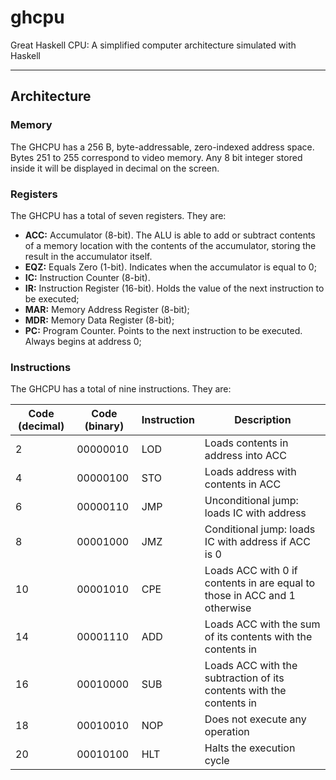# ghcpu

Great Haskell CPU: A simplified computer architecture simulated with Haskell

---

## Architecture

### Memory

The GHCPU has a 256 B, byte-addressable, zero-indexed address space. 
Bytes 251 to 255 correspond to video memory. Any 8 bit integer stored inside it 
will be displayed in decimal on the screen.

### Registers

The GHCPU has a total of seven registers. They are:

- **ACC:** Accumulator (8-bit). The ALU is able to add or subtract contents of 
a memory location with the contents of the accumulator, storing the result 
in the accumulator itself.
- **EQZ:** Equals Zero (1-bit). Indicates when the accumulator is equal to 0;
- **IC:** Instruction Counter (8-bit). 
- **IR:** Instruction Register (16-bit). Holds the value of 
the next instruction to be executed;
- **MAR:** Memory Address Register (8-bit); 
- **MDR:** Memory Data Register (8-bit);
- **PC:** Program Counter. Points to the next instruction to be executed. 
Always begins at address 0;

### Instructions

The GHCPU has a total of nine instructions. They are:

[//]: # (Generated with https://www.tablesgenerator.com/markdown_tables) 

| Code (decimal) | Code (binary) | Instruction | Description                                                                    |
|----------------|---------------|-------------|--------------------------------------------------------------------------------|
| 2              | 00000010      | LOD <ad>    | Loads contents in address <ad> into ACC                                        |
| 4              | 00000100      | STO <ad>    | Loads address <ad> with contents in ACC                                        |
| 6              | 00000110      | JMP <ad>    | Unconditional jump: loads IC with address <ad>                                 |
| 8              | 00001000      | JMZ <ad>    | Conditional jump: loads IC with address <ad> if ACC is 0                       |
| 10             | 00001010      | CPE <ad>    | Loads ACC with 0 if contents in <ad> are equal to those in ACC and 1 otherwise |
| 14             | 00001110      | ADD <ad>    | Loads ACC with the sum of its contents with the contents in <ad>               |
| 16             | 00010000      | SUB <ad>    | Loads ACC with the subtraction of its contents with the contents in <ad>       |
| 18             | 00010010      | NOP         | Does not execute any operation                                                 |
| 20             | 00010100      | HLT         | Halts the execution cycle                                                      |
